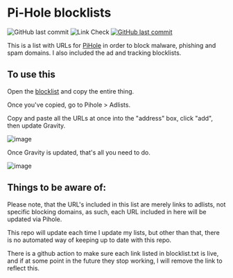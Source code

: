 # Pi-Hole blocklists

![GitHub last commit](https://img.shields.io/github/last-commit/modem7/pihole-adlists)
![Link Check](https://github.com/modem7/pihole-adlists/actions/workflows/linkcheck.yml/badge.svg)
[![GitHub last commit](https://img.shields.io/github/last-commit/modem7/pihole-adlists)](https://github.com/modem7/pihole-adlists)

This is a list with URLs for [PiHole](https://github.com/pi-hole/pi-hole) in order to block malware, phishing and spam domains. I also included the ad and tracking blocklists.

## To use this
Open the [blocklist](https://raw.githubusercontent.com/modem7/pihole-adlists/master/Blocklist.txt) and copy the entire thing. 

Once you've copied, go to Pihole > Adlists.

Copy and paste all the URLs at once into the "address" box, click "add", then update Gravity. 

![image](https://user-images.githubusercontent.com/4349962/153099263-228b0823-cc8d-4efe-b272-fe72e80803a9.png)

Once Gravity is updated, that's all you need to do. 

![image](https://user-images.githubusercontent.com/4349962/153099774-7a7e5c98-9061-4e15-b65b-48a6858d865b.png)

## Things to be aware of:

Please note, that the URL's included in this list are merely links to adlists, not specific blocking domains, as such, each URL included in here will be updated via Pihole. 

This repo will update each time I update my lists, but other than that, there is no automated way of keeping up to date with this repo. 

There is a github action to make sure each link listed in blocklist.txt is live, and if at some point in the future they stop working, I will remove the link to reflect this. 
